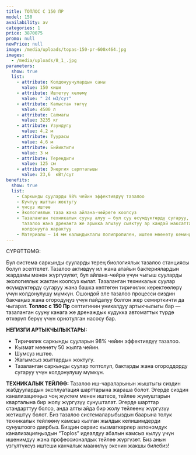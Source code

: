 ```yaml
---
title: ТОПЛОС С 150 ПР
model: 150
availability: av
categories: 1
price: 3870075
promo: null
newPrice: null
image: /media/uploads/topas-150-pr-600x464.jpg
images:
  - /media/uploads/8_1_.jpg
parameters:
  show: true
  list:
    - attribute: Колдонуучулардын саны
      value: 150 киши
    - attribute: Иштетүү көлөмү
      value: " 24 м3/сут"
    - attribute: Капыстан төгүү
      value: 4500 л
    - attribute: Салмагы
      value: 3235 кг
    - attribute: Узундугу
      value: 4,2 м
    - attribute: Туурасы
      value: 4,6 м
    - attribute: Бийиктиги
      value: 3 м
    - attribute: Тереңдиги
      value: 125 см
    - attribute: Энергия сарпталышы
      value: 23,6  кВт/сут
benefits:
  show: true
  list:
    - Саркынды сууларды 98% чейин эффективдүү тазалоо
    - Күчтүү жыттын жоктугу
    - үнсүз иштөө
    - Экологиялык таза жана айлана-чөйрөгө коопсуз
    - Тазаланган техникалык сууну алуу – бул суу өсүмдүктөрдү сугаруу, унаа жууп
      тазалоо жана дренажга же арыкка агызуу сыяктуу ар кандай максаттар үчүн
      колдонууга жарактуу
    - Материалы – 14 мм калыңдыктагы полипропилен, иштөө мөөнөтү кеминде 50 жыл
---
```

СҮРӨТТӨМӨ:

Бул система саркынды сууларды терең биологиялык тазалоо станциясы болуп эсептелет. Тазалоо активдүү ил жана атайын бактериялардын жардамы менен жүргүзүлөт, бул айлана-чөйрө үчүн чыгыш сууларды экологиялык жактан коопсуз кылат.
Тазаланган техникалык суулар өсүмдүктөрдү сугаруу жана башка көптөгөн тиричилик керектөөлөрү үчүн колдонулушу мүмкүн. Ошондой эле тазалоо процесси сиздин бакчаңыз жана огородуңуз үчүн пайдалуу болгон жер семирткичти да чыгарат.
**Toплос с 150 Пр** септигинин уникалдуу артыкчылыгы бар — тазаланган сууну канага же дренаждык кудукка автоматтык түрдө өткөрүп берүү үчүн орнотулган насосу бар.

**НЕГИЗГИ АРТЫКЧЫЛЫКТАРЫ:**

* Тиричилик саркынды сууларын 98% чейин эффективдүү тазалоо.
* Кызмат мөөнөтү 50 жылга чейин.
* Шумсуз иштөө.
* Жагымсыз жыттардын жоктугу.
* Тазаланган саркынды суулар топтолуп, бактарды жана огороддорду сугаруу үчүн колдонулушу мүмкүн.

**ТЕХНИКАЛЫК ТЕЙЛӨӨ:**
Тазалоо иш-чараларынын жыштыгы сиздин жабдуулардын эксплуатация шарттарына жараша болот. Эгерде сиздин канализацияңыз чоң жүктөм менен иштесе, тейлөө жумуштарын кварталына бир жолу жүргүзүү сунушталат. Эгерде шарттар стандарттуу болсо, анда алты айда бир жолу тейлөөнү жүргүзүү жетиштүү болот.
Биз тазалоо системаларыбыздын баарына толук техникалык тейлөөнү камсыз кылган жылдык келишимдерди сунуштоого даярбыз. Биздин сервис кызматкерлер автономдук канализацияңыздын “Toplos” идеалдуу абалын камсыз кылуу үчүн ишенимдүү жана профессионалдык тейлөө жүргүзөт. Биз анын үзгүлтүксүз иштеши канчалык маанилүү экенин жакшы билебиз!
